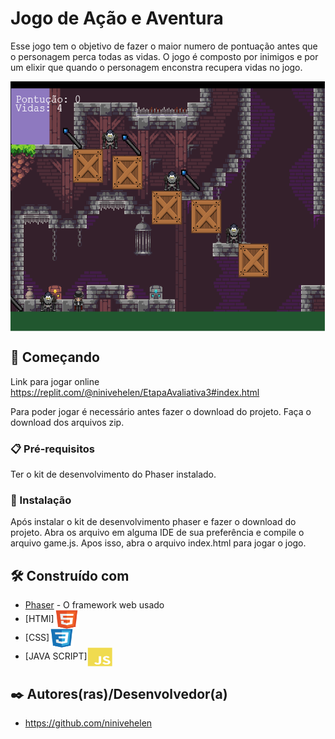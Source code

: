 # Jogo de Ação e Aventura 

Esse jogo tem o objetivo de fazer o maior numero de pontuação antes que o personagem perca todas as vidas. O jogo é composto por inimigos e por um elixir
que quando o personagem enconstra recupera vidas no jogo. 

<img align="center" alt="HTML" height="400" width="700" src="https://github.com/ninivehelen/j/blob/master/jogo.png"></center>

## 🚀 Começando

Link para jogar online https://replit.com/@ninivehelen/EtapaAvaliativa3#index.html

Para poder jogar é necessário antes fazer o download do projeto. Faça o download dos arquivos zip. 

### 📋 Pré-requisitos

Ter o kit de desenvolvimento do Phaser instalado.

### 🔧 Instalação

Após instalar o kit de desenvolvimento phaser e fazer o download do projeto. Abra os arquivo em alguma IDE de sua preferência
e compile o arquivo game.js. Apos isso, abra o arquivo index.html para jogar o jogo. 

## 🛠️ Construído com

* [Phaser](https://phaser.io/) - O framework web usado
* [HTMl]<img align="center" alt="HTML" height="30" width="40" src="https://raw.githubusercontent.com/devicons/devicon/master/icons/html5/html5-original.svg">
* [CSS]<img align="center" alt="CSS" height="30" width="40" src="https://raw.githubusercontent.com/devicons/devicon/master/icons/css3/css3-original.svg">
* [JAVA SCRIPT]<img align="center" alt="Js" height="30" width="40" src="https://raw.githubusercontent.com/devicons/devicon/master/icons/javascript/javascript-plain.svg">

## ✒️ Autores(ras)/Desenvolvedor(a)

* https://github.com/ninivehelen
